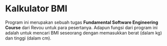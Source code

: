 # Kalkulator BMI
Program ini merupakan sebuah tugas **Fundamental Software Engineering Course** dari Revou untuk para pesertanya. Adapun fungsi dari program ini adalah untuk mencari BMI seseorang dengan memasukkan berat (dalam kg) dan tinggi (dalam cm).
